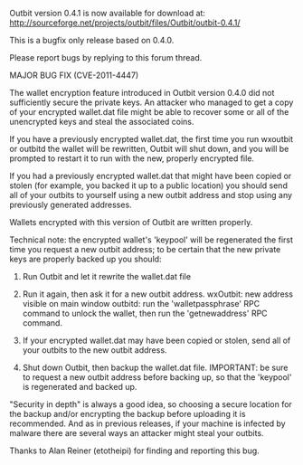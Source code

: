 Outbit version 0.4.1 is now available for download at:
http://sourceforge.net/projects/outbit/files/Outbit/outbit-0.4.1/

This is a bugfix only release based on 0.4.0.

Please report bugs by replying to this forum thread.

MAJOR BUG FIX  (CVE-2011-4447)

The wallet encryption feature introduced in Outbit version 0.4.0 did not sufficiently secure the private keys. An attacker who
managed to get a copy of your encrypted wallet.dat file might be able to recover some or all of the unencrypted keys and steal the
associated coins.

If you have a previously encrypted wallet.dat, the first time you run wxoutbit or outbitd the wallet will be rewritten, Outbit will
shut down, and you will be prompted to restart it to run with the new, properly encrypted file.

If you had a previously encrypted wallet.dat that might have been copied or stolen (for example, you backed it up to a public
location) you should send all of your outbits to yourself using a new outbit address and stop using any previously generated addresses.

Wallets encrypted with this version of Outbit are written properly.

Technical note: the encrypted wallet's 'keypool' will be regenerated the first time you request a new outbit address; to be certain that the
new private keys are properly backed up you should:

1. Run Outbit and let it rewrite the wallet.dat file

2. Run it again, then ask it for a new outbit address.
wxOutbit: new address visible on main window
outbitd: run the 'walletpassphrase' RPC command to unlock the wallet,  then run the 'getnewaddress' RPC command.

3. If your encrypted wallet.dat may have been copied or stolen, send all of your outbits to the new outbit address.

4. Shut down Outbit, then backup the wallet.dat file.
IMPORTANT: be sure to request a new outbit address before backing up, so that the 'keypool' is regenerated and backed up.

"Security in depth" is always a good idea, so choosing a secure location for the backup and/or encrypting the backup before uploading it is recommended. And as in previous releases, if your machine is infected by malware there are several ways an attacker might steal your outbits.

Thanks to Alan Reiner (etotheipi) for finding and reporting this bug.
